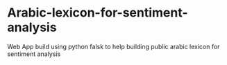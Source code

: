 # Arabic-lexicon-for-sentiment-analysis
Web App build using python falsk to help building public arabic lexicon for sentiment analysis 
